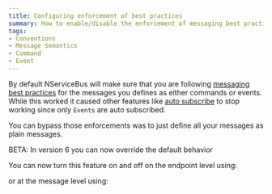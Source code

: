 ```yaml
---
title: Configuring enforcement of best practices
summary: How to enable/disable the enforcement of messaging best practices based on Events and Commands
tags: 
- Conventions
- Message Semantics
- Command
- Event
---
```


By default NServiceBus will make sure that you are following [messaging best practices](messages-events-commands.md) for the messages you defines as either commands or events.  While this worked it caused other features like [auto subscribe](publish-subscribe/how-to-pub-sub.md) to stop working since only `Events` are auto subscribed.

You can bypass those enforcements was to just define all your messages as plain messages.

BETA: In version 6 you can now override the default behavior

You can now turn this feature on and off on the endpoint level using:

<!-- import DisableBestPracticeEnforcementPerEndpoint -->

or at the message level using:

<!-- import DisableBestPracticeEnforcementPerMessage -->

